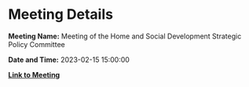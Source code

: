 # Meeting Details

**Meeting Name:** Meeting of the Home and Social Development Strategic Policy Committee

**Date and Time:** 2023-02-15 15:00:00

**[Link to Meeting](https://www.limerick.ie/council/whats-on/meeting-of-the-home-and-social-development-strategic-policy-committee)**
